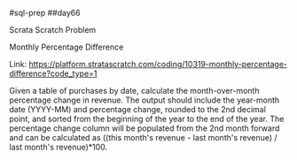 #sql-prep
##day66

Scrata Scratch Problem

Monthly Percentage Difference

Link:
https://platform.stratascratch.com/coding/10319-monthly-percentage-difference?code_type=1


Given a table of purchases by date, calculate the month-over-month percentage change in revenue. The output should include the year-month date (YYYY-MM) and percentage change, rounded to the 2nd decimal point, and sorted from the beginning of the year to the end of the year.
The percentage change column will be populated from the 2nd month forward and can be calculated as ((this month's revenue - last month's revenue) / last month's revenue)*100.